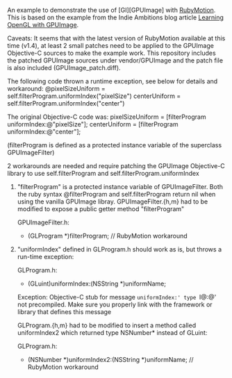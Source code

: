 
An example to demonstrate the use of [GI][GPUImage] with [RubyMotion][RM]. This is based on the example from the Indie Ambitions blog article [Learning OpenGL with GPUImage][IA].

Caveats:
It seems that with the latest version of RubyMotion available at this time (v1.4), at least 2 small patches need to be applied to the GPUImage Objective-C sources to make the example work. This repository includes the patched GPUImage sources under vendor/GPUImage and the patch file is also included (GPUImage_patch.diff).

The following code thrown a runtime exception, see below for details and workaround:
  @pixelSizeUniform = self.filterProgram.uniformIndex("pixelSize")
  centerUniform = self.filterProgram.uniformIndex("center")

The original Objective-C code was:
  pixelSizeUniform = [filterProgram uniformIndex:@"pixelSize"];
  centerUniform = [filterProgram uniformIndex:@"center"];
  
  (filterProgram is defined as a protected instance variable of the superclass GPUImageFilter)

2 workarounds are needed and require patching the GPUImage Objective-C library to use self.filterProgram and self.filterProgram.uniformIndex

1. "filterProgram" is a protected instance variable of GPUImageFilter. Both the ruby syntax @filterProgram and self.filterProgram return nil when using the vanilla GPUImage libray. GPUImageFilter.{h,m} had to be modified to expose a public getter method "filterProgram"

   GPUImageFilter.h:
   - (GLProgram *)filterProgram; // RubyMotion workaround

2. "uniformIndex" defined in GLProgram.h should work as is, but throws a run-time exception:

   GLProgram.h:
   - (GLuint)uniformIndex:(NSString *)uniformName;

   Exception:
   Objective-C stub for message `uniformIndex:' type `I@:@' not precompiled. Make sure you properly link with the framework or library that defines this message
   
   GLProgram.{h,m} had to be modified to insert a method called uniformIndex2 which returned type NSNumber* instead of GLuint:

   GLProgram.h:
   - (NSNumber *)uniformIndex2:(NSString *)uniformName; // RubyMotion workaround

[GI]: https://github.com/BradLarson/GPUImage
[RM]: http://www.rubymotion.com/
[IA]: http://indieambitions.com/idevblogaday/learning-opengl-gpuimage/
